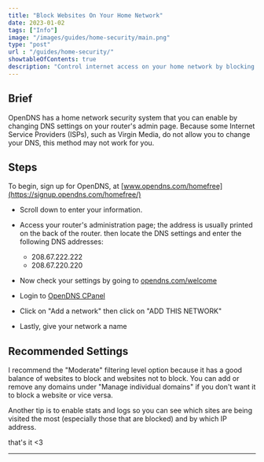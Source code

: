 ```yaml
---
title: "Block Websites On Your Home Network"
date: 2023-01-02
tags: ["Info"]
image: "/images/guides/home-security/main.png"
type: "post"
url : "/guides/home-security/"
showtableOfContents: true
description: "Control internet access on your home network by blocking websites. Follow our guide to set up website blocking and manage your family's online activity"
---
```


## Brief 
OpenDNS has a home network security system that you can enable by changing DNS settings on your router's admin page. Because some Internet Service Providers (ISPs), such as Virgin Media, do not allow you to change your DNS, this method may not work for you.

## Steps
To begin, sign up for OpenDNS, at [www.opendns.com/homefree](https://signup.opendns.com/homefree/)

- Scroll down to enter your information.
- Access your router's administration page; the address is usually printed on the back of the router. then locate the DNS settings and enter the following DNS addresses:

    - 208.67.222.222
    - 208.67.220.220

- Now check your settings by going to [opendns.com/welcome](https://welcome.opendns.com/)
- Login to [OpenDNS CPanel](https://login.opendns.com/)
- Click on "Add a network" then click on "ADD THIS NETWORK" 
- Lastly, give your network a name

## Recommended Settings
I recommend the "Moderate" filtering level option because it has a good balance of websites to block and websites not to block. You can add or remove any domains under "Manage individual domains" if you don't want it to block a website or vice versa.

Another tip is to enable stats and logs so you can see which sites are being visited the most (especially those that are blocked) and by which IP address.

that's it <3

---

  